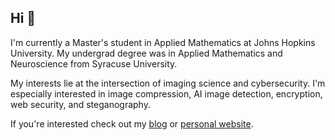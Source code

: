 ## Hi 👋

I'm currently a Master's student in Applied Mathematics at Johns Hopkins University. My undergrad degree was in Applied Mathematics and Neuroscience from Syracuse University.

My interests lie at the intersection of imaging science and cybersecurity. I'm especially interested in image compression, AI image detection, encryption, web security, and steganography.

If you're interested check out my [blog](HTTPS://starglow.net) or [personal website](HTTP://hereismyweb.site).
<!--
**jacksonjost/jacksonjost** is a ✨ _special_ ✨ repository because its `README.md` (this file) appears on your GitHub profile.

Here are some ideas to get you started:

- 🔭 I’m currently working on ...
- 🌱 I’m currently learning ...
- 👯 I’m looking to collaborate on ...
- 🤔 I’m looking for help with ...
- 💬 Ask me about ...
- 📫 How to reach me: ...
- 😄 Pronouns: ...
- ⚡ Fun fact: ...
-->
